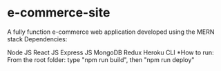 # e-commerce-site
A fully function e-commerce web application developed using the MERN stack
Dependencies:

Node JS
React JS
Express JS
MongoDB
Redux
Heroku CLI
*How to run:
From the root folder:
type "npm run build",
then "npm run deploy"
